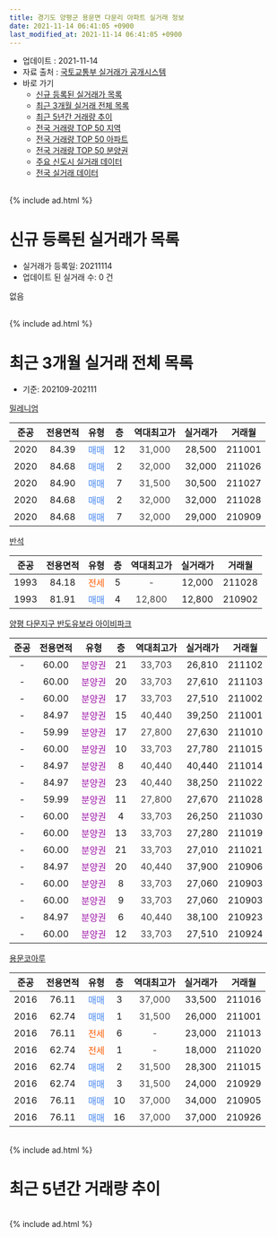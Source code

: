 ```yaml
---
title: 경기도 양평군 용문면 다문리 아파트 실거래 정보
date: 2021-11-14 06:41:05 +0900
last_modified_at: 2021-11-14 06:41:05 +0900
---
```


* 업데이트 : 2021-11-14
* 자료 출처 : [국토교통부 실거래가 공개시스템](http://rt.molit.go.kr)
* 바로 가기
    * [신규 등록된 실거래가 목록](#신규-등록된-실거래가-목록)
    * [최근 3개월 실거래 전체 목록](#최근-3개월-실거래-전체-목록)
    * [최근 5년간 거래량 추이](#최근-5년간-거래량-추이)
    * [전국 거래량 TOP 50 지역](https://inasie.github.io/apt-trade-info/최근-3개월-전국에서-가장-거래가-많이-발생한-지역)
    * [전국 거래량 TOP 50 아파트](https://inasie.github.io/apt-trade-info/최근-3개월-전국에서-가장-거래가-많이-발생한-아파트)
    * [전국 거래량 TOP 50 분양권](https://inasie.github.io/apt-trade-info/최근-3개월-전국에서-가장-거래가-많이-발생한-분양권)
    * [주요 신도시 실거래 데이터](https://inasie.github.io/apt-trade-info/주요-신도시)
    * [전국 실거래 데이터](https://inasie.github.io/apt-trade-info/전국)
<br>
{% include ad.html %}
<br>

# 신규 등록된 실거래가 목록
* 실거래가 등록일: 20211114
* 업데이트 된 실거래 수: 0 건

없음

<br>
{% include ad.html %}
<br>

# 최근 3개월 실거래 전체 목록
* 기준: 202109-202111


[밀레니엄](https://search.naver.com/search.naver?query=%EA%B2%BD%EA%B8%B0%EB%8F%84+%EC%96%91%ED%8F%89%EA%B5%B0+%EC%9A%A9%EB%AC%B8%EB%A9%B4+%EB%8B%A4%EB%AC%B8%EB%A6%AC+%EB%B0%80%EB%A0%88%EB%8B%88%EC%97%84)

|준공|전용면적|유형|층|역대최고가|실거래가|거래월|
|:---:|:---:|:---:|:---:|:---:|:---:|:---:|
|2020|84.39|<span style="color:#4285f3">매매</span>|12|<span style="color:#444444">31,000</span>|28,500|211001|
|2020|84.68|<span style="color:#4285f3">매매</span>|2|<span style="color:#444444">32,000</span>|32,000|211026|
|2020|84.90|<span style="color:#4285f3">매매</span>|7|<span style="color:#444444">31,500</span>|30,500|211027|
|2020|84.68|<span style="color:#4285f3">매매</span>|2|<span style="color:#444444">32,000</span>|32,000|211028|
|2020|84.68|<span style="color:#4285f3">매매</span>|7|<span style="color:#444444">32,000</span>|29,000|210909|

[반석](https://search.naver.com/search.naver?query=%EA%B2%BD%EA%B8%B0%EB%8F%84+%EC%96%91%ED%8F%89%EA%B5%B0+%EC%9A%A9%EB%AC%B8%EB%A9%B4+%EB%8B%A4%EB%AC%B8%EB%A6%AC+%EB%B0%98%EC%84%9D)

|준공|전용면적|유형|층|역대최고가|실거래가|거래월|
|:---:|:---:|:---:|:---:|:---:|:---:|:---:|
|1993|84.18|<span style="color:#ff5a00">전세</span>|5|<span style="color:#444444">-</span>|12,000|211028|
|1993|81.91|<span style="color:#4285f3">매매</span>|4|<span style="color:#444444">12,800</span>|12,800|210902|

[양평 다문지구 반도유보라 아이비파크](https://search.naver.com/search.naver?query=%EA%B2%BD%EA%B8%B0%EB%8F%84+%EC%96%91%ED%8F%89%EA%B5%B0+%EC%9A%A9%EB%AC%B8%EB%A9%B4+%EB%8B%A4%EB%AC%B8%EB%A6%AC+%EC%96%91%ED%8F%89+%EB%8B%A4%EB%AC%B8%EC%A7%80%EA%B5%AC+%EB%B0%98%EB%8F%84%EC%9C%A0%EB%B3%B4%EB%9D%BC+%EC%95%84%EC%9D%B4%EB%B9%84%ED%8C%8C%ED%81%AC)

|준공|전용면적|유형|층|역대최고가|실거래가|거래월|
|:---:|:---:|:---:|:---:|:---:|:---:|:---:|
|-|60.00|<span style="color:#9C11A5">분양권</span>|21|<span style="color:#444444">33,703</span>|26,810|211102|
|-|60.00|<span style="color:#9C11A5">분양권</span>|20|<span style="color:#444444">33,703</span>|27,610|211103|
|-|60.00|<span style="color:#9C11A5">분양권</span>|17|<span style="color:#444444">33,703</span>|27,510|211002|
|-|84.97|<span style="color:#9C11A5">분양권</span>|15|<span style="color:#444444">40,440</span>|39,250|211001|
|-|59.99|<span style="color:#9C11A5">분양권</span>|17|<span style="color:#444444">27,800</span>|27,630|211010|
|-|60.00|<span style="color:#9C11A5">분양권</span>|10|<span style="color:#444444">33,703</span>|27,780|211015|
|-|84.97|<span style="color:#9C11A5">분양권</span>|8|<span style="color:#444444">40,440</span>|40,440|211014|
|-|84.97|<span style="color:#9C11A5">분양권</span>|23|<span style="color:#444444">40,440</span>|38,250|211022|
|-|59.99|<span style="color:#9C11A5">분양권</span>|11|<span style="color:#444444">27,800</span>|27,670|211028|
|-|60.00|<span style="color:#9C11A5">분양권</span>|4|<span style="color:#444444">33,703</span>|26,250|211030|
|-|60.00|<span style="color:#9C11A5">분양권</span>|13|<span style="color:#444444">33,703</span>|27,280|211019|
|-|60.00|<span style="color:#9C11A5">분양권</span>|21|<span style="color:#444444">33,703</span>|27,010|211021|
|-|84.97|<span style="color:#9C11A5">분양권</span>|20|<span style="color:#444444">40,440</span>|37,900|210906|
|-|60.00|<span style="color:#9C11A5">분양권</span>|8|<span style="color:#444444">33,703</span>|27,060|210903|
|-|60.00|<span style="color:#9C11A5">분양권</span>|9|<span style="color:#444444">33,703</span>|27,060|210903|
|-|84.97|<span style="color:#9C11A5">분양권</span>|6|<span style="color:#444444">40,440</span>|38,100|210923|
|-|60.00|<span style="color:#9C11A5">분양권</span>|12|<span style="color:#444444">33,703</span>|27,510|210924|

[용문코아루](https://search.naver.com/search.naver?query=%EA%B2%BD%EA%B8%B0%EB%8F%84+%EC%96%91%ED%8F%89%EA%B5%B0+%EC%9A%A9%EB%AC%B8%EB%A9%B4+%EB%8B%A4%EB%AC%B8%EB%A6%AC+%EC%9A%A9%EB%AC%B8%EC%BD%94%EC%95%84%EB%A3%A8)

|준공|전용면적|유형|층|역대최고가|실거래가|거래월|
|:---:|:---:|:---:|:---:|:---:|:---:|:---:|
|2016|76.11|<span style="color:#4285f3">매매</span>|3|<span style="color:#444444">37,000</span>|33,500|211016|
|2016|62.74|<span style="color:#4285f3">매매</span>|1|<span style="color:#444444">31,500</span>|26,000|211001|
|2016|76.11|<span style="color:#ff5a00">전세</span>|6|<span style="color:#444444">-</span>|23,000|211013|
|2016|62.74|<span style="color:#ff5a00">전세</span>|1|<span style="color:#444444">-</span>|18,000|211020|
|2016|62.74|<span style="color:#4285f3">매매</span>|2|<span style="color:#444444">31,500</span>|28,300|211015|
|2016|62.74|<span style="color:#4285f3">매매</span>|3|<span style="color:#444444">31,500</span>|24,000|210929|
|2016|76.11|<span style="color:#4285f3">매매</span>|10|<span style="color:#444444">37,000</span>|34,000|210905|
|2016|76.11|<span style="color:#4285f3">매매</span>|16|<span style="color:#444444">37,000</span>|37,000|210926|


<br>
{% include ad.html %}
<br>

# 최근 5년간 거래량 추이


<div style="width:100%;">
    <canvas id="deal_progress" height="200"></canvas>
</div>

<script>
new Chart(document.getElementById("deal_progress"), {
    type: 'line',
    data: {
        labels: ['201611','201612','201701','201702','201703','201704','201705','201706','201707','201708','201709','201710','201711','201712','201801','201802','201803','201804','201805','201806','201807','201808','201809','201810','201811','201812','201901','201902','201903','201904','201905','201906','201907','201908','201909','201910','201911','201912','202001','202002','202003','202004','202005','202006','202007','202008','202009','202010','202011','202012','202101','202102','202103','202104','202105','202106','202107','202108','202109','202110','202111'],
        datasets: [{
            label: '매매',
            pointRadius: 1,
            data: [0, 2, 8, 1, 6, 4, 5, 2, 1, 5, 2, 1, 0, 1, 3, 2, 2, 2, 2, 3, 3, 1, 3, 1, 2, 2, 1, 3, 3, 2, 4, 1, 3, 2, 6, 4, 6, 2, 4, 3, 4, 4, 0, 8, 3, 6, 8, 8, 12, 8, 9, 11, 10, 26, 10, 83, 56, 25, 10, 17, 2],
            borderColor: "rgba(255, 201, 14, 1)",
            backgroundColor: "rgba(255, 201, 14, 0.5)",
            fill: false,
            lineTension: 0
        },{
            label: '전월세',
            pointRadius: 1,
            data: [1, 6, 12, 15, 7, 8, 6, 1, 0, 2, 3, 4, 1, 0, 1, 1, 2, 1, 3, 1, 2, 2, 2, 0, 0, 3, 5, 1, 3, 6, 4, 1, 1, 3, 5, 2, 5, 2, 2, 1, 4, 2, 3, 1, 3, 6, 1, 4, 3, 0, 5, 0, 1, 8, 8, 5, 1, 1, 0, 3, 0],
            borderColor: "rgba(0, 141, 185, 1)",
            backgroundColor: "rgba(0, 141, 185, 0.5)",
            fill: false,
            lineTension: 0
        }
        ]
    },
    options: {
        responsive: true,
        title: {
            display: false
        },
        tooltips: {
            mode: 'index',
            intersect: false
        },
        hover: {
            mode: 'nearest',
            intersect: true
        },
        scales: {
            xAxes: [{
                display: true,
                scaleLabel: {
                    display: true,
                    labelString: '년/월'
                }
            }],
            yAxes: [{
                display: true,
                ticks: {
                    suggestedMin: 0,
                },
                scaleLabel: {
                    display: true,
                    labelString: '실거래 수'
                }
            }]
        }
    }
});

</script>


<br>
{% include ad.html %}
<br>


